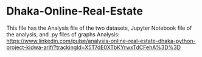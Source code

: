 # Dhaka-Online-Real-Estate
This file has the Analysis file of the two datasets, Jupyter Notebook file of the analysis, and .py files of graphs 
Analysis: https://www.linkedin.com/pulse/analysis-online-real-estate-dhaka-python-project-kidwa-arif/?trackingId=X5T7dE0XTbKYrwxTdCFehA%3D%3D
